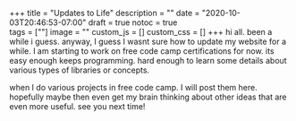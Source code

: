 +++
title = "Updates to Life"
description = ""
date = "2020-10-03T20:46:53-07:00"
draft = true
notoc = true  
tags = [""]
image = ""
custom_js = []
custom_css = []
+++
hi all. been a while i guess.  anyway, I guess I wasnt sure how to update my website for a while. 
I am starting to work on free code camp certifications for now. its easy enough keeps programming. 
hard enough to learn some details about various types of libraries or concepts.

<!--more-->

when I do various projects in free code camp. I will post them here.
hopefully maybe then even get my brain thinking about other ideas that are even more useful. 
see you next time!